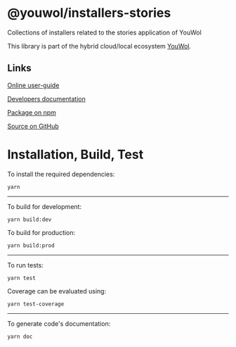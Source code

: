 # @youwol/installers-stories

Collections of installers related to the stories application of YouWol

This library is part of the hybrid cloud/local ecosystem
[YouWol](https://platform.youwol.com/applications/@youwol/platform/latest).

## Links

[Online user-guide](https://l.youwol.com/doc/@youwol/installers-stories)

[Developers documentation](https://platform.youwol.com/applications/@youwol/cdn-explorer/latest?package=@youwol/installers-stories)

[Package on npm](https://www.npmjs.com/package/@youwol/installers-stories)

[Source on GitHub](https://github.com/youwol/installers-stories)

# Installation, Build, Test

To install the required dependencies:

```shell
yarn
```

---

To build for development:

```shell
yarn build:dev
```

To build for production:

```shell
yarn build:prod
```

---

To run tests:

```shell
yarn test
```

Coverage can be evaluated using:

```shell
yarn test-coverage
```

---

To generate code's documentation:

```shell
yarn doc
```
